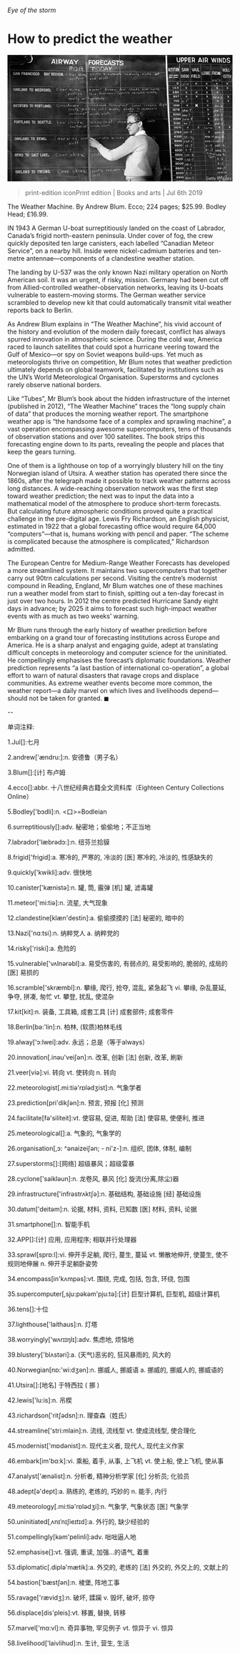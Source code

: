 ###### Eye of the storm

# How to predict the weather 

![image](images/20190706_BKP507.jpg) 

> print-edition iconPrint edition | Books and arts | Jul 6th 2019 

The Weather Machine. By Andrew Blum. Ecco; 224 pages; $25.99. Bodley Head; £16.99. 

IN 1943 A German U-boat surreptitiously landed on the coast of Labrador, Canada’s frigid north-eastern peninsula. Under cover of fog, the crew quickly deposited ten large canisters, each labelled “Canadian Meteor Service”, on a nearby hill. Inside were nickel-cadmium batteries and ten-metre antennae—components of a clandestine weather station. 

The landing by U-537 was the only known Nazi military operation on North American soil. It was an urgent, if risky, mission. Germany had been cut off from Allied-controlled weather-observation networks, leaving its U-boats vulnerable to eastern-moving storms. The German weather service scrambled to develop new kit that could automatically transmit vital weather reports back to Berlin. 

As Andrew Blum explains in “The Weather Machine”, his vivid account of the history and evolution of the modern daily forecast, conflict has always spurred innovation in atmospheric science. During the cold war, America raced to launch satellites that could spot a hurricane veering toward the Gulf of Mexico—or spy on Soviet weapons build-ups. Yet much as meteorologists thrive on competition, Mr Blum notes that weather prediction ultimately depends on global teamwork, facilitated by institutions such as the UN’s World Meteorological Organisation. Superstorms and cyclones rarely observe national borders. 

Like “Tubes”, Mr Blum’s book about the hidden infrastructure of the internet (published in 2012), “The Weather Machine” traces the “long supply chain of data” that produces the morning weather report. The smartphone weather app is “the handsome face of a complex and sprawling machine”, a vast operation encompassing awesome supercomputers, tens of thousands of observation stations and over 100 satellites. The book strips this forecasting engine down to its parts, revealing the people and places that keep the gears turning. 

One of them is a lighthouse on top of a worryingly blustery hill on the tiny Norwegian island of Utsira. A weather station has operated there since the 1860s, after the telegraph made it possible to track weather patterns across long distances. A wide-reaching observation network was the first step toward weather prediction; the next was to input the data into a mathematical model of the atmosphere to produce short-term forecasts. But calculating future atmospheric conditions proved quite a practical challenge in the pre-digital age. Lewis Fry Richardson, an English physicist, estimated in 1922 that a global forecasting office would require 64,000 “computers”—that is, humans working with pencil and paper. “The scheme is complicated because the atmosphere is complicated,” Richardson admitted. 

The European Centre for Medium-Range Weather Forecasts has developed a more streamlined system. It maintains two supercomputers that together carry out 90trn calculations per second. Visiting the centre’s modernist compound in Reading, England, Mr Blum watches one of these machines run a weather model from start to finish, spitting out a ten-day forecast in just over two hours. In 2012 the centre predicted Hurricane Sandy eight days in advance; by 2025 it aims to forecast such high-impact weather events with as much as two weeks’ warning. 

Mr Blum runs through the early history of weather prediction before embarking on a grand tour of forecasting institutions across Europe and America. He is a sharp analyst and engaging guide, adept at translating difficult concepts in meteorology and computer science for the uninitiated. He compellingly emphasises the forecast’s diplomatic foundations. Weather prediction represents “a last bastion of international co-operation”, a global effort to warn of natural disasters that ravage crops and displace communities. As extreme weather events become more common, the weather report—a daily marvel on which lives and livelihoods depend—should not be taken for granted. ◼ 

-- 

 单词注释:

1.Jul[]:七月 

2.andrew['ændru:]:n. 安德鲁（男子名） 

3.Blum[]:[计] 布卢姆 

4.ecco[]:abbr. 十八世纪经典古籍全文资料库（Eighteen Century Collections Online） 

5.Bodley['bɔdli]:n. <口>=Bodleian 

6.surreptitiously[]:adv. 秘密地；偷偷地；不正当地 

7.labrador['læbrәdɔ:]:n. 纽芬兰拾貘 

8.frigid['frigid]:a. 寒冷的, 严寒的, 冷淡的 [医] 寒冷的, 冷淡的, 性感缺失的 

9.quickly['kwikli]:adv. 很快地 

10.canister['kænistә]:n. 罐, 筒, 霰弹 [机] 罐, 滤毒罐 

11.meteor['mi:tiә]:n. 流星, 大气现象 

12.clandestine[klæn'destin]:a. 偷偷摸摸的 [法] 秘密的, 暗中的 

13.Nazi['nɑ:tsi]:n. 纳粹党人 a. 纳粹党的 

14.risky['riski]:a. 危险的 

15.vulnerable['vʌlnәrәbl]:a. 易受伤害的, 有弱点的, 易受影响的, 脆弱的, 成局的 [医] 易损的 

16.scramble['skræmbl]:n. 攀缘, 爬行, 抢夺, 混乱, 紧急起飞 vi. 攀缘, 杂乱蔓延, 争夺, 拼凑, 匆忙 vt. 攀登, 扰乱, 使混杂 

17.kit[kit]:n. 装备, 工具箱, 成套工具 [计] 成套部件; 成套零件 

18.Berlin[bә:'lin]:n. 柏林, (软质)柏林毛线 

19.alway['ɔ:lwei]:adv. 永远；总是（等于always） 

20.innovation[.inәu'veiʃәn]:n. 改革, 创新 [法] 创新, 改革, 刷新 

21.veer[viә]:vi. 转向 vt. 使转向 n. 转向 

22.meteorologist[.mi:tiә'rɒlәdʒist]:n. 气象学者 

23.prediction[pri'dikʃәn]:n. 预言, 预报 [化] 预测 

24.facilitate[fә'siliteit]:vt. 使容易, 促进, 帮助 [法] 使容易, 使便利, 推进 

25.meteorological[]:a. 气象的, 气象学的 

26.organisation[,ɔ: ^әnaizeiʃən; - ni'z-]:n. 组织, 团体, 体制, 编制 

27.superstorms[]:[网络] 超级暴风；超级雷暴 

28.cyclone['saiklәun]:n. 龙卷风, 暴风 [化] 旋流(分离,除尘)器 

29.infrastructure['infrәstrʌktʃә]:n. 基础结构, 基础设施 [经] 基础设施 

30.datum['deitәm]:n. 论据, 材料, 资料, 已知数 [医] 材料, 资料, 论据 

31.smartphone[]:n. 智能手机 

32.APP[]:[计] 应用, 应用程序; 相联并行处理器 

33.sprawl[sprɒ:l]:vi. 伸开手足躺, 爬行, 蔓生, 蔓延 vt. 懒散地伸开, 使蔓生, 使不规则地伸展 n. 伸开手足躺卧姿势 

34.encompass[in'kʌmpәs]:vt. 围绕, 完成, 包括, 包含, 环绕, 包围 

35.supercomputer[,sju:pәkәm'pju:tә]:[计] 巨型计算机, 巨型机, 超级计算机 

36.tens[]:十位 

37.lighthouse['laithaus]:n. 灯塔 

38.worryingly['wʌrɪɪŋlɪ]:adv. 焦虑地, 烦恼地 

39.blustery['blʌstәri]:a. (天气)恶劣的, 狂风暴雨的, 风大的 

40.Norwegian[nɒ:'wi:dʒәn]:n. 挪威人, 挪威语 a. 挪威的, 挪威人的, 挪威语的 

41.Utsira[]:[地名] 于特西拉 ( 挪 ) 

42.lewis['lu:is]:n. 吊楔 

43.richardson['ritʃәdsn]:n. 理查森（姓氏） 

44.streamline['stri:mlain]:n. 流线, 流线型 vt. 使成流线型, 使合理化 

45.modernist['mɒdәnist]:n. 现代主义者, 现代人, 现代主义作家 

46.embark[im'bɑ:k]:vi. 乘船, 着手, 从事, 上飞机 vt. 使上船, 使上飞机, 使从事 

47.analyst['ænәlist]:n. 分析者, 精神分析学家 [化] 分析员; 化验员 

48.adept[ә'dept]:a. 熟练的, 老练的, 巧妙的 n. 能手, 内行 

49.meteorology[.mi:tiә'rɒlәdʒi]:n. 气象学, 气象状态 [医] 气象学 

50.uninitiated[ˌʌnɪˈnɪʃieɪtɪd]:a. 外行的, 缺少经验的 

51.compellingly[kəm'pelinli]:adv. 咄咄逼人地 

52.emphasise[]:vt. 强调, 重读, 加强...的语气, 着重 

53.diplomatic[.diplә'mætik]:a. 外交的, 老练的 [法] 外交的, 外交上的, 文献上的 

54.bastion['bæstʃәn]:n. 棱堡, 阵地工事 

55.ravage['rævidʒ]:n. 破坏, 蹂躏 v. 毁坏, 破坏, 掠夺 

56.displace[dis'pleis]:vt. 移置, 替换, 转移 

57.marvel['mɑ:vl]:n. 奇异事物, 罕见例子 vt. 惊异于 vi. 惊异 

58.livelihood['laivlihud]:n. 生计, 营生, 生活 

